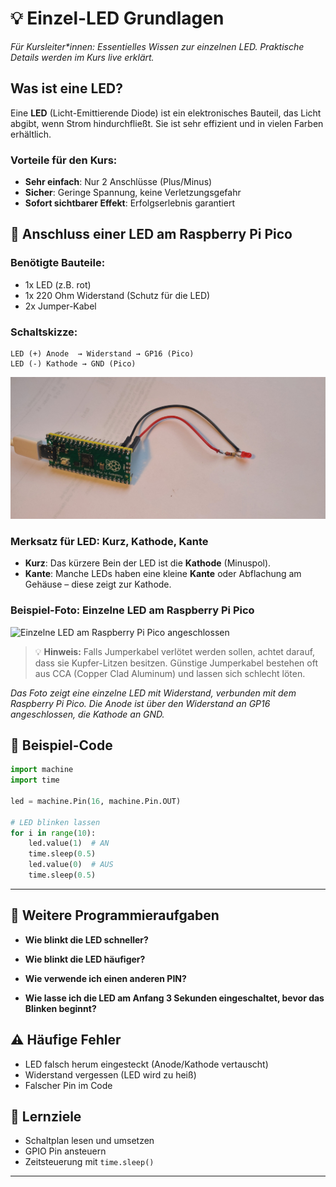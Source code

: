 

# 💡 Einzel-LED Grundlagen

*Für Kursleiter\*innen: Essentielles Wissen zur einzelnen LED. Praktische Details werden im Kurs live erklärt.*

## Was ist eine LED?
Eine **LED** (Licht-Emittierende Diode) ist ein elektronisches Bauteil, das Licht abgibt, wenn Strom hindurchfließt. Sie ist sehr effizient und in vielen Farben erhältlich.

### Vorteile für den Kurs:
- **Sehr einfach**: Nur 2 Anschlüsse (Plus/Minus)
- **Sicher**: Geringe Spannung, keine Verletzungsgefahr
- **Sofort sichtbarer Effekt**: Erfolgserlebnis garantiert

## 🔌 Anschluss einer LED am Raspberry Pi Pico

### Benötigte Bauteile:
- 1x LED (z.B. rot)
- 1x 220 Ohm Widerstand (Schutz für die LED)
- 2x Jumper-Kabel

### Schaltskizze:
```
LED (+) Anode  → Widerstand → GP16 (Pico)
LED (-) Kathode → GND (Pico)
```
![Einzel-LED Schaltung](../assets/single_led.jpg)
### Merksatz für LED: Kurz, Kathode, Kante

- **Kurz**: Das kürzere Bein der LED ist die **Kathode** (Minuspol).
- **Kante**: Manche LEDs haben eine kleine **Kante** oder Abflachung am Gehäuse – diese zeigt zur Kathode.
### Beispiel-Foto: Einzelne LED am Raspberry Pi Pico

![Einzelne LED am Raspberry Pi Pico angeschlossen](../assets/single_led_pico.jpg)

> 💡 **Hinweis:** Falls Jumperkabel verlötet werden sollen, achtet darauf, dass sie Kupfer-Litzen besitzen. Günstige Jumperkabel bestehen oft aus CCA (Copper Clad Aluminum) und lassen sich schlecht löten.



*Das Foto zeigt eine einzelne LED mit Widerstand, verbunden mit dem Raspberry Pi Pico. Die Anode ist über den Widerstand an GP16 angeschlossen, die Kathode an GND.*

## 📝 Beispiel-Code
```python
import machine
import time

led = machine.Pin(16, machine.Pin.OUT)

# LED blinken lassen
for i in range(10):
    led.value(1)  # AN
    time.sleep(0.5)
    led.value(0)  # AUS
    time.sleep(0.5)
```
---

## 🧩 Weitere Programmieraufgaben

- **Wie blinkt die LED schneller?**


- **Wie blinkt die LED häufiger?**
 

- **Wie verwende ich einen anderen PIN?**
 

- **Wie lasse ich die LED am Anfang 3 Sekunden eingeschaltet, bevor das Blinken beginnt?**

## ⚠️ Häufige Fehler
- LED falsch herum eingesteckt (Anode/Kathode vertauscht)
- Widerstand vergessen (LED wird zu heiß)
- Falscher Pin im Code

## 🎯 Lernziele
- Schaltplan lesen und umsetzen
- GPIO Pin ansteuern
- Zeitsteuerung mit `time.sleep()`

---
